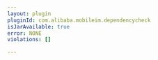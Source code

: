 ```yaml
---
layout: plugin
pluginId: com.alibaba.mobileim.dependencycheck
isJarAvailable: true
error: NONE
violations: []

---
```

